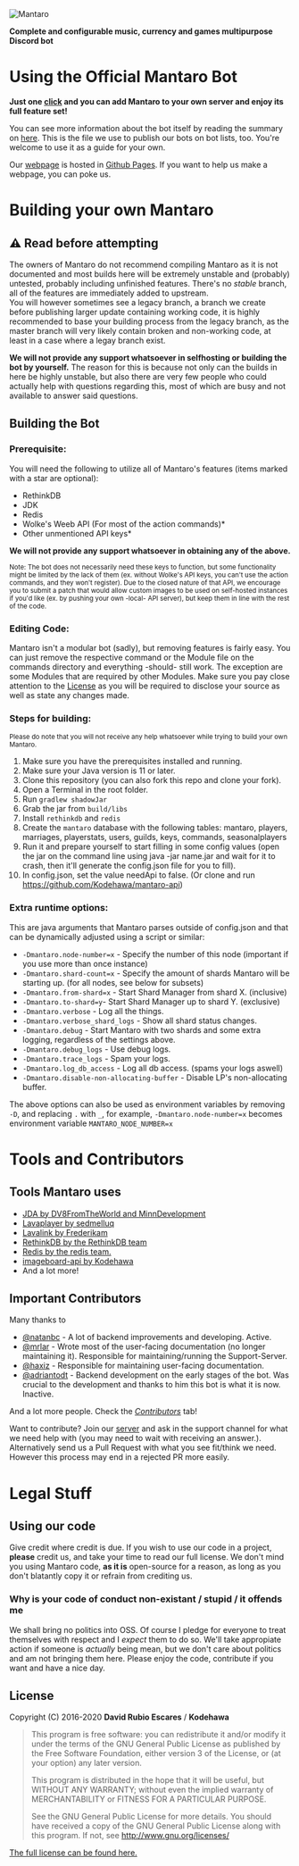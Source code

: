 <img alt="Mantaro" src="https://i.imgur.com/b00buRW.png"/>

**Complete and configurable music, currency and games multipurpose Discord bot**

# Using the Official Mantaro Bot

**Just one [click](https://add.mantaro.site) and you can add Mantaro to your own server and enjoy its full feature set!**

You can see more information about the bot itself by reading the summary on [here](https://github.com/Mantaro/MantaroBot/blob/master/FEATURES.md). This is the file we use to publish our bots on bot lists, too. You're welcome to use it as a guide for your own.

Our [webpage](https://mantaro.site) is hosted in [Github Pages](https://github.com/Mantaro/mantaro.github.io). If you want to help us make a webpage, you can poke us.

# Building your own Mantaro

## ⚠ **Read before attempting**
The owners of Mantaro do not recommend compiling Mantaro as it is not documented and most builds here will be extremely unstable and (probably) untested, probably including unfinished features. There's no *stable* branch, all of the features are immediately added to upstream.\
You will however sometimes see a legacy branch, a branch we create before publishing larger update containing working code, it is highly recommended to base your building process from the legacy branch, as the master branch will very likely contain broken and non-working code, at least in a case where a legay branch exist.

**We will not provide any support whatsoever in selfhosting or building the bot by yourself.**
The reason for this is because not only can the builds in here be highly unstable, but also there are very few people who could actually help with questions regarding this, most of which are busy and not available to answer said questions.

## Building the Bot

### Prerequisite:

You will need the following to utilize all of Mantaro's features (items marked with a star are optional):
* RethinkDB
* JDK
* Redis
* Wolke's Weeb API (For most of the action commands)*
* Other unmentioned API keys*

**We will not provide any support whatsoever in obtaining any of the above.**

<sub>Note: The bot does not necessarily need these keys to function, but some functionality might be limited by the lack of them (ex. without Wolke's API keys, you can't use the action commands, and they won't register). Due to the closed nature of that API, we encourage you to submit a patch that would allow custom images to be used on self-hosted instances if you'd like (ex. by pushing your own -local- API server), but keep them in line with the rest of the code.</sub> 

### Editing Code:
Mantaro isn't a modular bot (sadly), but removing features is fairly easy. You can just remove the respective command or the Module file on the commands directory and everything -should- still work. The exception are some Modules that are required by other Modules.
Make sure you pay close attention to the [License](https://github.com/Mantaro/MantaroBot/blob/master/LICENSE) as you will be required to disclose your source as well as state any changes made.

### Steps for building:
<sub>Please do note that you will not receive any help whatsoever while trying to build your own Mantaro.</sub>
1.  Make sure you have the prerequisites installed and running.
2.  Make sure your Java version is 11 or later.
2.  Clone this repository (you can also fork this repo and clone your fork). 
3.  Open a Terminal in the root folder.
4.  Run `gradlew shadowJar`
5.  Grab the jar from `build/libs`
6.  Install `rethinkdb` and `redis`
7.  Create the `mantaro` database with the following tables: mantaro, players, marriages, playerstats, users, guilds, keys, commands, seasonalplayers
8.  Run it and prepare yourself to start filling in some config values (open the jar on the command line using java -jar name.jar and wait for it to crash, then it'll generate the config.json file for you to fill).
9.  In config.json, set the value needApi to false. (Or clone and run https://github.com/Kodehawa/mantaro-api)

### Extra runtime options:
This are java arguments that Mantaro parses outside of config.json and that can be dynamically adjusted using a script or similar:
*   `-Dmantaro.node-number=x` - Specify the number of this node (important if you use more than once instance)
*   `-Dmantaro.shard-count=x` - Specify the amount of shards Mantaro will be starting up. (for all nodes, see below for subsets)
*   `-Dmantaro.from-shard=x` - Start Shard Manager from shard X. (inclusive)
*   `-Dmantaro.to-shard=y`- Start Shard Manager up to shard Y. (exclusive)
*   `-Dmantaro.verbose` - Log all the things.
*   `-Dmantaro.verbose_shard_logs` - Show all shard status changes.
*   `-Dmantaro.debug` - Start Mantaro with two shards and some extra logging, regardless of the settings above.
*   `-Dmantaro.debug_logs` - Use debug logs.
*   `-Dmantaro.trace_logs` - Spam your logs.
*   `-Dmantaro.log_db_access` - Log all db access. (spams your logs aswell)
*   `-Dmantaro.disable-non-allocating-buffer` - Disable LP's non-allocating buffer.

The above options can also be used as environment variables by removing `-D`, and replacing `.` with `_`, for example, `-Dmantaro.node-number=x` becomes environment variable `MANTARO_NODE_NUMBER=x`

# Tools and Contributors

## Tools Mantaro uses
*   [JDA by DV8FromTheWorld and MinnDevelopment](https://github.com/DV8FromTheWorld/JDA)
*   [Lavaplayer by sedmelluq](https://github.com/sedmelluq/lavaplayer)
*   [Lavalink by Frederikam](https://github.com/Frederikam/Lavalink)
*   [RethinkDB by the RethinkDB team](http://rethinkdb.com)
*   [Redis by the redis team.](https://redis.io)
*   [imageboard-api by Kodehawa](https://github.com/Kodehawa/imageboard-api)
*   And a lot more!

## Important Contributors
Many thanks to

* [@natanbc](https://github.com/natanbc) - A lot of backend improvements and developing. Active.
* [@mrlar](https://github.com/mrlar) - Wrote most of the user-facing documentation (no longer maintaining it). Responsible for maintaining/running the Support-Server.
* [@haxiz](https://github.com/Haxiz) - Responsible for maintaining user-facing documentation.
* [@adriantodt](https://github.com/adriantodt) - Backend development on the early stages of the bot. Was crucial to the development and thanks to him this bot is what it is now. Inactive.

And a lot more people. Check the *[Contributors](https://github.com/Mantaro/MantaroBot/graphs/contributors)* tab!

Want to contribute? Join our [server](https://support.mantaro.site) and ask in the support channel for what we need help with (you may need to wait with receiving an answer.).\
Alternatively send us a Pull Request with what you see fit/think we need. However this process may end in a rejected PR more easily.
# Legal Stuff

## Using our code
Give credit where credit is due. If you wish to use our code in a project, **please** credit us, and take your time to read our full license. We don't mind you using Mantaro code, **as it is** open-source for a reason, as long as you don't blatantly copy it or refrain from crediting us.

### Why is your code of conduct non-existant / stupid / it offends me
We shall bring no politics into OSS. Of course I pledge for everyone to treat themselves with respect and I *expect* them to do so. We'll take appropiate action if someone is *actually* being mean, but we don't care about politics and am not bringing them here. Please enjoy the code, contribute if you want and have a nice day.

## License

Copyright (C) 2016-2020 **David Rubio Escares** / **Kodehawa**

>This program is free software: you can redistribute it and/or modify it under the terms of the GNU General Public License
>as published by the Free Software Foundation, either version 3 of the License, or (at your option) any later version. 
>                                                   
>This program is distributed in the hope that it will be useful, but WITHOUT ANY WARRANTY; 
>without even the implied warranty of MERCHANTABILITY or FITNESS FOR A PARTICULAR PURPOSE. 
>                                                   
>See the GNU General Public License for more details. 
>You should have received a copy of the GNU General Public License along with this program. If not, see http://www.gnu.org/licenses/

[The full license can be found here.](https://github.com/Kodehawa/MantaroBot/blob/master/LICENSE)
